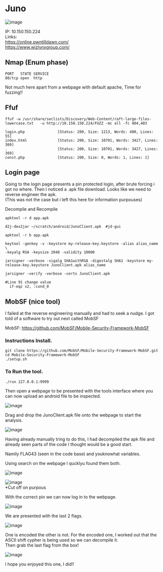 # Juno
![image](https://user-images.githubusercontent.com/5285547/127665309-5fc9ea90-4ec2-4013-9444-69084d4d478c.png)

IP: 10.150.150.224  
Links:  
https://online.pwntilldawn.com/  
https://www.wizlynxgroup.com/


## Nmap (Enum phase)

```
PORT   STATE SERVICE
80/tcp open  http
```

Not much here apart from a webpage with default apache, Time for fuzzing!! 

## Ffuf

```
ffuf -w /usr/share/seclists/Discovery/Web-Content/raft-large-files-lowercase.txt   -u http://10.150.150.224/FUZZ -mc all -fc 404,403

login.php               [Status: 200, Size: 1213, Words: 400, Lines: 55]
index.html              [Status: 200, Size: 10701, Words: 3427, Lines: 369]
.                       [Status: 200, Size: 10701, Words: 3427, Lines: 369]
const.php               [Status: 200, Size: 0, Words: 1, Lines: 1]
```

## Login page

Going to the login page presents a pin protected login, after brute forcing i got no where. 
Then I noticed a .apk file download. Looks like we need to reverse engineer the apk.  
(This was not the case but i left this here for information purpouses)

Decompile and Recompile

```
apktool -r d app.apk

d2j-dex2jar ~/scratch/android/JunoClient.apk  #jd-gui

apktool -r b app.apk

keytool -genkey -v -keystore my-release-key.keystore -alias alias_name \
-keyalg RSA -keysize 2048 -validity 10000

jarsigner -verbose -sigalg SHA1withRSA -digestalg SHA1 -keystore my-release-key.keystore JunoClient.apk alias_name

jarsigner -verify -verbose -certs JunoClient.apk 
```

```
#Line 91 change value
  if-eqz v2, :cond_0
```

## MobSF (nice tool) 

I failed at the reverse engineering manually and had to seek a nudge. I got told of a software to try out next called MobSF

MobSF: https://github.com/MobSF/Mobile-Security-Framework-MobSF

### Instructions Install.

```
git clone https://github.com/MobSF/Mobile-Security-Framework-MobSF.git
cd Mobile-Security-Framework-MobSF
./setup.sh
```

### To Run the tool.

```
./run 127.0.0.1:9999
```

Then open a webpage to be presented with the tools interface where you can now upload an android file to be inspected. 

![image](https://user-images.githubusercontent.com/5285547/127664226-9f10f964-9cc7-443a-a863-c28f3263f40d.png)

Drag and drop the JunoClient.apk file onto the webpage to start the analysis. 

![image](https://user-images.githubusercontent.com/5285547/127664350-b1aac5a4-10df-4c7b-ab53-f6a9d5df2433.png)

Having already manually tring to do this, I had decompiled the apk file and already seen parts of the code I thought would be a good start. 

Namily FLAG43 (seen in the code base) and youknowhat variables. 

Using search on the webpage I qucklyu found them both. 

![image](https://user-images.githubusercontent.com/5285547/127664564-74eac0e4-f76c-4b92-b1ff-0b0073e8da12.png)

![image](https://user-images.githubusercontent.com/5285547/127664625-49d32ca2-2949-4bc3-8086-cd595338a4c6.png)  
*Cut off on purpous

With the correct pin we can now log in to the webpage. 

![image](https://user-images.githubusercontent.com/5285547/127664704-f829530e-ed8b-4ff9-b871-adcf8ec586b7.png)

We are presented with the last 2 flags. 

![image](https://user-images.githubusercontent.com/5285547/127664747-5a6fd238-3fd2-41e0-8eb8-663c58c44947.png)

One is encoded the other is not. 
For the encoded one, I worked out that the ASCII shift cypher is being used so we can decompile it.  
Then grab the last flag from the box! 

![image](https://user-images.githubusercontent.com/5285547/127664872-d0eeaead-6fa3-401d-9ff6-d7eabccec8f3.png)

I hope you enjoyed this one, I did!! 




